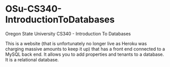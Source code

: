 # OSu-CS340-IntroductionToDatabases
Oregon State University CS340 - Introduction To Databases

This is a website (that is unfortunately no longer live as Heroku was charging massive amounts to keep it up) that has a front end connected to a MySQL back end. It allows you to add properties and tenants to a database. It is a relational database.

